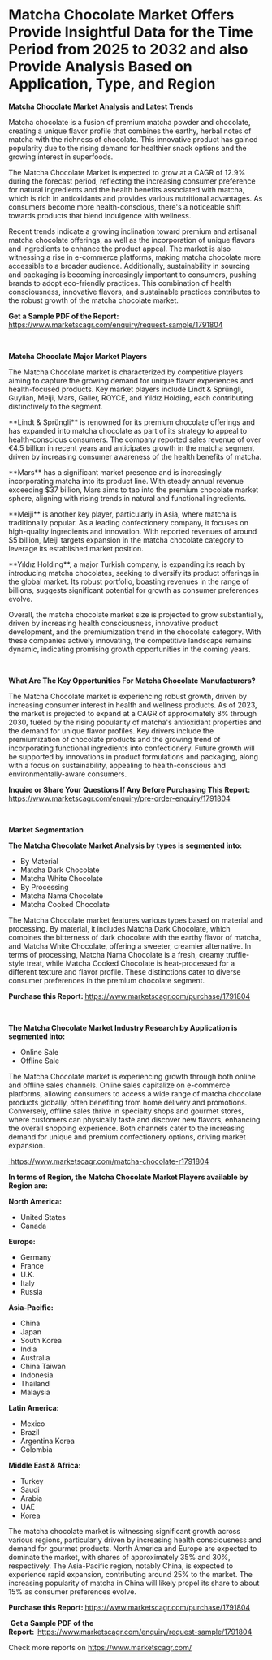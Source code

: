 <p><h1>Matcha Chocolate Market Offers Provide Insightful Data for the Time Period from 2025 to 2032 and also Provide Analysis Based on Application, Type, and Region</h1></p><p><strong>Matcha Chocolate Market Analysis and Latest Trends</strong></p>
<p><p>Matcha chocolate is a fusion of premium matcha powder and chocolate, creating a unique flavor profile that combines the earthy, herbal notes of matcha with the richness of chocolate. This innovative product has gained popularity due to the rising demand for healthier snack options and the growing interest in superfoods. </p><p>The Matcha Chocolate Market is expected to grow at a CAGR of 12.9% during the forecast period, reflecting the increasing consumer preference for natural ingredients and the health benefits associated with matcha, which is rich in antioxidants and provides various nutritional advantages. As consumers become more health-conscious, there's a noticeable shift towards products that blend indulgence with wellness.</p><p>Recent trends indicate a growing inclination toward premium and artisanal matcha chocolate offerings, as well as the incorporation of unique flavors and ingredients to enhance the product appeal. The market is also witnessing a rise in e-commerce platforms, making matcha chocolate more accessible to a broader audience. Additionally, sustainability in sourcing and packaging is becoming increasingly important to consumers, pushing brands to adopt eco-friendly practices. This combination of health consciousness, innovative flavors, and sustainable practices contributes to the robust growth of the matcha chocolate market.</p></p>
<p><strong>Get a Sample PDF of the Report:&nbsp;</strong> <a href="https://www.marketscagr.com/enquiry/request-sample/1791804?utm_campaign=2667&utm_medium=2&utm_source=Github&utm_content=ia&utm_term=07042025&utm_id=matcha-chocolate">https://www.marketscagr.com/enquiry/request-sample/1791804</a></p>
<p>&nbsp;</p>
<p><strong>Matcha Chocolate Major Market Players</strong></p>
<p><p>The Matcha Chocolate market is characterized by competitive players aiming to capture the growing demand for unique flavor experiences and health-focused products. Key market players include Lindt & Sprüngli, Guylian, Meiji, Mars, Galler, ROYCE, and Yıldız Holding, each contributing distinctively to the segment.</p><p>**Lindt & Sprüngli** is renowned for its premium chocolate offerings and has expanded into matcha chocolate as part of its strategy to appeal to health-conscious consumers. The company reported sales revenue of over €4.5 billion in recent years and anticipates growth in the matcha segment driven by increasing consumer awareness of the health benefits of matcha.</p><p>**Mars** has a significant market presence and is increasingly incorporating matcha into its product line. With steady annual revenue exceeding $37 billion, Mars aims to tap into the premium chocolate market sphere, aligning with rising trends in natural and functional ingredients.</p><p>**Meiji** is another key player, particularly in Asia, where matcha is traditionally popular. As a leading confectionery company, it focuses on high-quality ingredients and innovation. With reported revenues of around $5 billion, Meiji targets expansion in the matcha chocolate category to leverage its established market position.</p><p>**Yıldız Holding**, a major Turkish company, is expanding its reach by introducing matcha chocolates, seeking to diversify its product offerings in the global market. Its robust portfolio, boasting revenues in the range of billions, suggests significant potential for growth as consumer preferences evolve.</p><p>Overall, the matcha chocolate market size is projected to grow substantially, driven by increasing health consciousness, innovative product development, and the premiumization trend in the chocolate category. With these companies actively innovating, the competitive landscape remains dynamic, indicating promising growth opportunities in the coming years.</p></p>
<p>&nbsp;</p>
<p><strong>What Are The Key Opportunities For Matcha Chocolate Manufacturers?</strong></p>
<p><p>The Matcha Chocolate market is experiencing robust growth, driven by increasing consumer interest in health and wellness products. As of 2023, the market is projected to expand at a CAGR of approximately 8% through 2030, fueled by the rising popularity of matcha's antioxidant properties and the demand for unique flavor profiles. Key drivers include the premiumization of chocolate products and the growing trend of incorporating functional ingredients into confectionery. Future growth will be supported by innovations in product formulations and packaging, along with a focus on sustainability, appealing to health-conscious and environmentally-aware consumers.</p></p>
<p><strong>Inquire or Share Your Questions If Any Before Purchasing This Report:</strong> <a href="https://www.marketscagr.com/enquiry/pre-order-enquiry/1791804?utm_campaign=2667&utm_medium=2&utm_source=Github&utm_content=ia&utm_term=07042025&utm_id=matcha-chocolate">https://www.marketscagr.com/enquiry/pre-order-enquiry/1791804</a></p>
<p>&nbsp;</p>
<p><strong>Market Segmentation</strong></p>
<p><strong>The Matcha Chocolate Market Analysis by types is segmented into:</strong></p>
<p><ul><li>By Material</li><li>Matcha Dark Chocolate</li><li>Matcha White Chocolate</li><li>By Processing</li><li>Matcha Nama Chocolate</li><li>Matcha Cooked Chocolate</li></ul></p>
<p><p>The Matcha Chocolate market features various types based on material and processing. By material, it includes Matcha Dark Chocolate, which combines the bitterness of dark chocolate with the earthy flavor of matcha, and Matcha White Chocolate, offering a sweeter, creamier alternative. In terms of processing, Matcha Nama Chocolate is a fresh, creamy truffle-style treat, while Matcha Cooked Chocolate is heat-processed for a different texture and flavor profile. These distinctions cater to diverse consumer preferences in the premium chocolate segment.</p></p>
<p><strong>Purchase this Report:&nbsp;</strong><a href="https://www.marketscagr.com/purchase/1791804?utm_campaign=2667&utm_medium=2&utm_source=Github&utm_content=ia&utm_term=07042025&utm_id=matcha-chocolate">https://www.marketscagr.com/purchase/1791804</a></p>
<p>&nbsp;</p>
<p><strong>The Matcha Chocolate Market Industry Research by Application is segmented into:</strong></p>
<p><ul><li>Online Sale</li><li>Offline Sale</li></ul></p>
<p><p>The Matcha Chocolate market is experiencing growth through both online and offline sales channels. Online sales capitalize on e-commerce platforms, allowing consumers to access a wide range of matcha chocolate products globally, often benefiting from home delivery and promotions. Conversely, offline sales thrive in specialty shops and gourmet stores, where customers can physically taste and discover new flavors, enhancing the overall shopping experience. Both channels cater to the increasing demand for unique and premium confectionery options, driving market expansion.</p></p>
<p><a href="https://www.marketscagr.com/matcha-chocolate-r1791804?utm_campaign=2667&utm_medium=2&utm_source=Github&utm_content=ia&utm_term=07042025&utm_id=matcha-chocolate">&nbsp;https://www.marketscagr.com/matcha-chocolate-r1791804</a></p>
<p><strong>In terms of Region, the Matcha Chocolate Market Players available by Region are:</strong></p>
<p>
    <p> <strong> North America: </strong>
        <ul>
            <li>United States</li>
            <li>Canada</li>
        </ul>
        </p> 
    <p> <strong> Europe: </strong>
        <ul>
            <li>Germany</li>
            <li>France</li>
            <li>U.K.</li>
            <li>Italy</li>
            <li>Russia</li>
        </ul>
        </p> 
    <p> <strong> Asia-Pacific: </strong>
        <ul>
            <li>China</li>
            <li>Japan</li>
            <li>South Korea</li>
            <li>India</li>
            <li>Australia</li>
            <li>China Taiwan</li>
            <li>Indonesia</li>
            <li>Thailand</li>
            <li>Malaysia</li>
        </ul>
        </p> 
    <p> <strong> Latin America: </strong>
        <ul>
            <li>Mexico</li>
            <li>Brazil</li>
            <li>Argentina Korea</li>
            <li>Colombia</li>
        </ul>
        </p> 
    <p> <strong> Middle East & Africa: </strong>
        <ul>
            <li>Turkey</li>
            <li>Saudi</li>
            <li>Arabia</li>
            <li>UAE</li>
            <li>Korea</li>
        </ul>
    </p>
    </p>
<p><p>The matcha chocolate market is witnessing significant growth across various regions, particularly driven by increasing health consciousness and demand for gourmet products. North America and Europe are expected to dominate the market, with shares of approximately 35% and 30%, respectively. The Asia-Pacific region, notably China, is expected to experience rapid expansion, contributing around 25% to the market. The increasing popularity of matcha in China will likely propel its share to about 15% as consumer preferences evolve.</p></p>
<p><strong>Purchase this Report: </strong><a href="https://www.marketscagr.com/purchase/1791804?utm_campaign=2667&utm_medium=2&utm_source=Github&utm_content=ia&utm_term=07042025&utm_id=matcha-chocolate">https://www.marketscagr.com/purchase/1791804</a></p>
<p>&nbsp;<strong>Get a Sample PDF of the Report:&nbsp;&nbsp;</strong><a href="https://www.marketscagr.com/enquiry/request-sample/1791804?utm_campaign=2667&utm_medium=2&utm_source=Github&utm_content=ia&utm_term=07042025&utm_id=matcha-chocolate">https://www.marketscagr.com/enquiry/request-sample/1791804</a></p>
<p><strong></strong></p>
<p>Check more reports on <a href="https://www.marketscagr.com/?utm_campaign=2667&utm_medium=2&utm_source=Github&utm_content=ia&utm_term=07042025&utm_id=matcha-chocolate">https://www.marketscagr.com/</a></p>